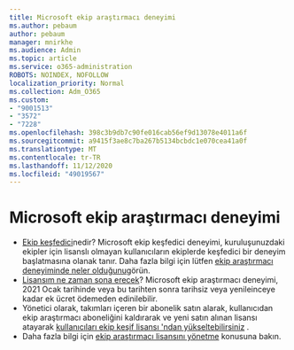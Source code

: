 ```yaml
---
title: Microsoft ekip araştırmacı deneyimi
ms.author: pebaum
author: pebaum
manager: mnirkhe
ms.audience: Admin
ms.topic: article
ms.service: o365-administration
ROBOTS: NOINDEX, NOFOLLOW
localization_priority: Normal
ms.collection: Adm_O365
ms.custom:
- "9001513"
- "3572"
- "7228"
ms.openlocfilehash: 398c3b9db7c90fe016cab56ef9d13078e4011a6f
ms.sourcegitcommit: a9415f3ae8c7ba267b5134bcbdc1e070cea41a0f
ms.translationtype: MT
ms.contentlocale: tr-TR
ms.lasthandoff: 11/12/2020
ms.locfileid: "49019567"
---
```

# <a name="microsoft-teams-exploratory-experience"></a>Microsoft ekip araştırmacı deneyimi

- [Ekip keşfedici](https://docs.microsoft.com/microsoftteams/teams-exploratory)nedir? Microsoft ekip keşfedici deneyimi, kuruluşunuzdaki ekipler için lisanslı olmayan kullanıcıların ekiplerde keşfedici bir deneyim başlatmasına olanak tanır. Daha fazla bilgi için lütfen [ekip araştırmacı deneyiminde neler olduğunu](https://docs.microsoft.com/microsoftteams/teams-exploratory#whats-in-the-teams-exploratory-experience)görün.
- [Lisansım ne zaman sona erecek](https://docs.microsoft.com/microsoftteams/teams-exploratory#how-long-does-the-teams-exploratory-experience-last)? Microsoft ekip araştırmacı deneyimi, 2021 Ocak tarihinde veya bu tarihten sonra tarihsiz veya yenileinceye kadar ek ücret ödemeden edinilebilir.
- Yönetici olarak, takımları içeren bir abonelik satın alarak, kullanıcıdan ekip araştırmacı aboneliğini kaldırarak ve yeni satın alınan lisansı atayarak [kullanıcıları ekip keşif lisansı 'ndan yükseltebilirsiniz](https://docs.microsoft.com/microsoftteams/teams-exploratory#upgrade-users-from-the-teams-exploratory-license) .
- Daha fazla bilgi için [ekip araştırmacı lisansını yönetme](https://docs.microsoft.com/microsoftteams/teams-exploratory) konusuna bakın.